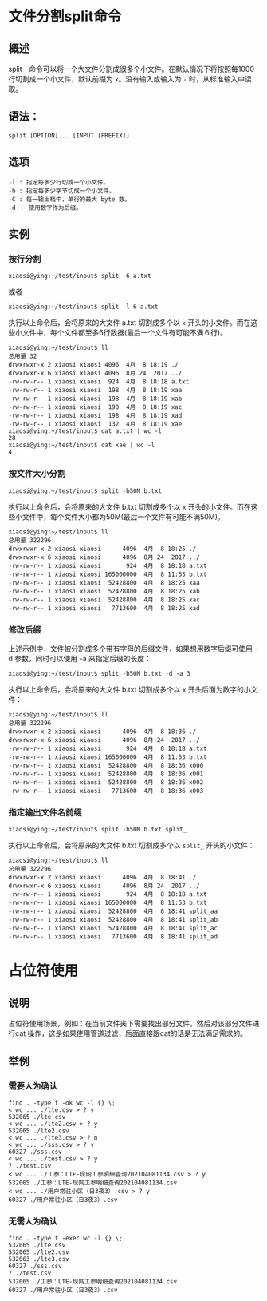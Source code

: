 # 文件分割split命令

## 概述

split　命令可以将一个大文件分割成很多个小文件。在默认情况下将按照每1000行切割成一个小文件，默认前缀为 `x`。没有输入或输入为 `-` 时，从标准输入中读取。

## 语法：

```
split [OPTION]... [INPUT [PREFIX]]
```

## 选项

```
-l : 指定每多少行切成一个小文件。
-b : 指定每多少字节切成一个小文件。
-C : 每一输出档中，单行的最大 byte 数。
-d ： 使用数字作为后缀。
```

## 实例

### 按行分割

```
xiaosi@ying:~/test/input$ split -6 a.txt
```

或者

```
xiaosi@ying:~/test/input$ split -l 6 a.txt
```

执行以上命令后，会将原来的大文件 a.txt 切割成多个以 `x` 开头的小文件。而在这些小文件中，每个文件都至多6行数据(最后一个文件有可能不满６行)。

```
xiaosi@ying:~/test/input$ ll
总用量 32
drwxrwxr-x 2 xiaosi xiaosi 4096  4月  8 18:19 ./
drwxrwxr-x 6 xiaosi xiaosi 4096  8月 24  2017 ../
-rw-rw-r-- 1 xiaosi xiaosi  924  4月  8 18:18 a.txt
-rw-rw-r-- 1 xiaosi xiaosi  198  4月  8 18:19 xaa
-rw-rw-r-- 1 xiaosi xiaosi  198  4月  8 18:19 xab
-rw-rw-r-- 1 xiaosi xiaosi  198  4月  8 18:19 xac
-rw-rw-r-- 1 xiaosi xiaosi  198  4月  8 18:19 xad
-rw-rw-r-- 1 xiaosi xiaosi  132  4月  8 18:19 xae
xiaosi@ying:~/test/input$ cat a.txt | wc -l
28
xiaosi@ying:~/test/input$ cat xae | wc -l
4
```

### 按文件大小分割

```
xiaosi@ying:~/test/input$ split -b50M b.txt
```

执行以上命令后，会将原来的大文件 b.txt 切割成多个以 `x` 开头的小文件。而在这些小文件中，每个文件大小都为50M(最后一个文件有可能不满50M)。

```
xiaosi@ying:~/test/input$ ll
总用量 322296
drwxrwxr-x 2 xiaosi xiaosi      4096  4月  8 18:25 ./
drwxrwxr-x 6 xiaosi xiaosi      4096  8月 24  2017 ../
-rw-rw-r-- 1 xiaosi xiaosi       924  4月  8 18:18 a.txt
-rw-rw-r-- 1 xiaosi xiaosi 165000000  4月  8 11:53 b.txt
-rw-rw-r-- 1 xiaosi xiaosi  52428800  4月  8 18:25 xaa
-rw-rw-r-- 1 xiaosi xiaosi  52428800  4月  8 18:25 xab
-rw-rw-r-- 1 xiaosi xiaosi  52428800  4月  8 18:25 xac
-rw-rw-r-- 1 xiaosi xiaosi   7713600  4月  8 18:25 xad
```

### 修改后缀

上述示例中，文件被分割成多个带有字母的后缀文件，如果想用数字后缀可使用 -d 参数，同时可以使用 -a  来指定后缀的长度：

```
xiaosi@ying:~/test/input$ split -b50M b.txt -d -a 3
```

执行以上命令后，会将原来的大文件 b.txt 切割成多个以 `x` 开头后面为数字的小文件：

```
xiaosi@ying:~/test/input$ ll
总用量 322296
drwxrwxr-x 2 xiaosi xiaosi      4096  4月  8 18:36 ./
drwxrwxr-x 6 xiaosi xiaosi      4096  8月 24  2017 ../
-rw-rw-r-- 1 xiaosi xiaosi       924  4月  8 18:18 a.txt
-rw-rw-r-- 1 xiaosi xiaosi 165000000  4月  8 11:53 b.txt
-rw-rw-r-- 1 xiaosi xiaosi  52428800  4月  8 18:36 x000
-rw-rw-r-- 1 xiaosi xiaosi  52428800  4月  8 18:36 x001
-rw-rw-r-- 1 xiaosi xiaosi  52428800  4月  8 18:36 x002
-rw-rw-r-- 1 xiaosi xiaosi   7713600  4月  8 18:36 x003
```

### 指定输出文件名前缀

```
xiaosi@ying:~/test/input$ split -b50M b.txt split_
```

执行以上命令后，会将原来的大文件 b.txt 切割成多个以 `split_` 开头的小文件：

```
xiaosi@ying:~/test/input$ ll
总用量 322296
drwxrwxr-x 2 xiaosi xiaosi      4096  4月  8 18:41 ./
drwxrwxr-x 6 xiaosi xiaosi      4096  8月 24  2017 ../
-rw-rw-r-- 1 xiaosi xiaosi       924  4月  8 18:18 a.txt
-rw-rw-r-- 1 xiaosi xiaosi 165000000  4月  8 11:53 b.txt
-rw-rw-r-- 1 xiaosi xiaosi  52428800  4月  8 18:41 split_aa
-rw-rw-r-- 1 xiaosi xiaosi  52428800  4月  8 18:41 split_ab
-rw-rw-r-- 1 xiaosi xiaosi  52428800  4月  8 18:41 split_ac
-rw-rw-r-- 1 xiaosi xiaosi   7713600  4月  8 18:41 split_ad
```
# 占位符使用
## 说明
占位符使用场景，例如：在当前文件夹下需要找出部分文件，然后对该部分文件进行cat 操作，这是如果使用管道过滤，后面直接跟cat的话是无法满足需求的。
## 举例
### 需要人为确认
```linux
find . -type f -ok wc -l {} \;
< wc ... ./lte.csv > ? y
532065 ./lte.csv
< wc ... ./lte2.csv > ? y
532065 ./lte2.csv
< wc ... ./lte3.csv > ? n
< wc ... ./sss.csv > ? y
60327 ./sss.csv
< wc ... ./test.csv > ? y
7 ./test.csv
< wc ... ./工参：LTE-现网工参明细查询202104081134.csv > ? y
532065 ./工参：LTE-现网工参明细查询202104081134.csv
< wc ... ./用户常驻小区（日3夜3）.csv > ? y
60327 ./用户常驻小区（日3夜3）.csv
```
### 无需人为确认
```linux
find . -type f -exec wc -l {} \;
532065 ./lte.csv
532065 ./lte2.csv
532063 ./lte3.csv
60327 ./sss.csv
7 ./test.csv
532065 ./工参：LTE-现网工参明细查询202104081134.csv
60327 ./用户常驻小区（日3夜3）.csv
```